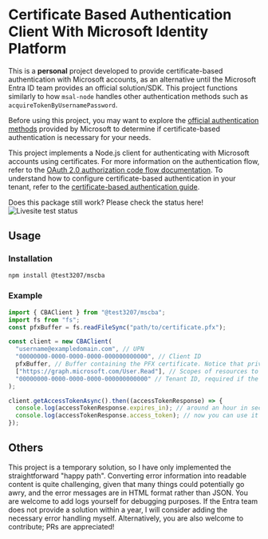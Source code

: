 # Certificate Based Authentication Client With Microsoft Identity Platform

This is a **personal** project developed to provide certificate-based authentication with Microsoft accounts, as an alternative until the Microsoft Entra ID team provides an official solution/SDK. This project functions similarly to how `msal-node` handles other authentication methods such as `acquireTokenByUsernamePassword`.

Before using this project, you may want to explore the [official authentication methods](https://learn.microsoft.com/en-us/javascript/api/@azure/msal-node/clientapplication?view=msal-js-latest) provided by Microsoft to determine if certificate-based authentication is necessary for your needs.

This project implements a Node.js client for authenticating with Microsoft accounts using certificates. For more information on the authentication flow, refer to the [OAuth 2.0 authorization code flow documentation](https://learn.microsoft.com/en-us/entra/identity-platform/v2-oauth2-auth-code-flow). To understand how to configure certificate-based authentication in your tenant, refer to the [certificate-based authentication guide](https://learn.microsoft.com/en-us/entra/identity/authentication/how-to-certificate-based-authentication).

Does this package still work? Please check the status here! ![Livesite test status](https://github.com/test3207/ms_cert_based_authentication/actions/workflows/status-check.yml/badge.svg)

## Usage

### Installation

```bash
npm install @test3207/mscba
```

### Example

```javascript
import { CBAClient } from "@test3207/mscba";
import fs from "fs";
const pfxBuffer = fs.readFileSync("path/to/certificate.pfx");

const client = new CBAClient(
  "username@exampledomain.com", // UPN
  "00000000-0000-0000-0000-000000000000", // Client ID
  pfxBuffer, // Buffer containing the PFX certificate. Notice that private key is required.
  ["https://graph.microsoft.com/User.Read"], // Scopes of resources to accessm. This is an example to access graph API
  "00000000-0000-0000-0000-000000000000" // Tenant ID, required if the client app is not multi-tenant
);

client.getAccessTokenAsync().then((accessTokenResponse) => {
  console.log(accessTokenResponse.expires_in); // around an hour in seconds
  console.log(accessTokenResponse.access_token); // now you can use it for your requests
});

```

## Others

This project is a temporary solution, so I have only implemented the straightforward "happy path". Converting error information into readable content is quite challenging, given that many things could potentially go awry, and the error messages are in HTML format rather than JSON. You are welcome to add logs yourself for debugging purposes. If the Entra team does not provide a solution within a year, I will consider adding the necessary error handling myself. Alternatively, you are also welcome to contribute; PRs are appreciated!
